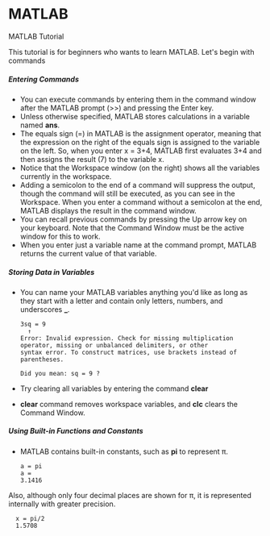 # MATLAB
MATLAB Tutorial

This tutorial is for beginners who wants to learn MATLAB. Let's begin with commands

##### Entering Commands
- You can execute commands by entering them in the command window after the MATLAB prompt (>>) and pressing the Enter key.
- Unless otherwise specified, MATLAB stores calculations in a variable named **ans**.
- The equals sign (=) in MATLAB is the assignment operator, meaning that the expression on the right of the equals sign is assigned to the variable on the left. So, when you enter x = 3+4, MATLAB first evaluates 3+4 and then assigns the result (7) to the variable x.
- Notice that the Workspace window (on the right) shows all the variables currently in the workspace.
- Adding a semicolon to the end of a command will suppress the output, though the command will still be executed, as you can see in the Workspace. When you enter a command without a semicolon at the end, MATLAB displays the result in the command window.
- You can recall previous commands by pressing the Up arrow key on your keyboard. Note that the Command Window must be the active window for this to work.
- When you enter just a variable name at the command prompt, MATLAB returns the current value of that variable.

##### Storing Data in Variables
- You can name your MATLAB variables anything you'd like as long as they start with a letter and contain only letters, numbers, and underscores **_**.

      3sq = 9
        ↑
      Error: Invalid expression. Check for missing multiplication operator, missing or unbalanced delimiters, or other      
      syntax error. To construct matrices, use brackets instead of parentheses.

      Did you mean: sq = 9 ?

- Try clearing all variables by entering the command **clear**
- **clear** command removes workspace variables, and **clc** clears the Command Window.

##### Using Built-in Functions and Constants
- MATLAB contains built-in constants, such as **pi** to represent π.
    
      a = pi
      a =
      3.1416

Also, although only four decimal places are shown for π, it is represented internally with greater precision.
      
      x = pi/2
      1.5708
